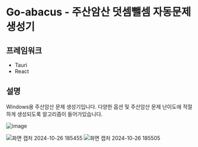 # Go-abacus - 주산암산 덧셈뺄셈 자동문제 생성기

## 프레임워크

- Tauri
- React

## 설명

Windows용 주산암산 문제 생성기입니다.
다양한 옵션 및 주산암산 문제 난이도에 적절하게 생성되도록 알고리즘이 들어가있습니다.

![image](https://github.com/user-attachments/assets/c773e223-d6bf-4807-8b0d-88544292ce66)

![화면 캡처 2024-10-26 185455](https://github.com/user-attachments/assets/48a7dd59-1535-40c1-9d9e-b0b1eead7d53)
![화면 캡처 2024-10-26 185505](https://github.com/user-attachments/assets/70a973fa-71dc-45ea-aa9e-3e004260deb4)
